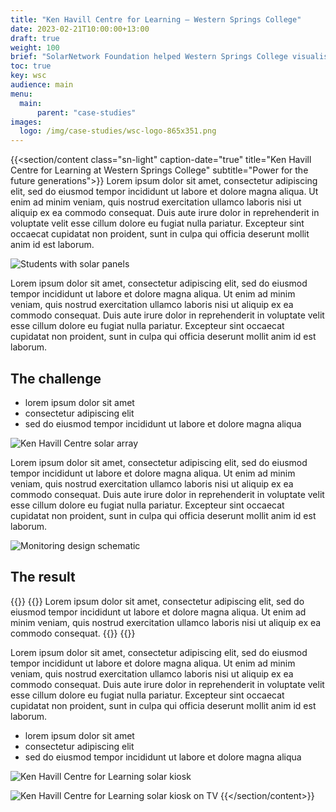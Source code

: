 ```yaml
---
title: "Ken Havill Centre for Learning — Western Springs College"
date: 2023-02-21T10:00:00+13:00
draft: true
weight: 100
brief: "SolarNetwork Foundation helped Western Springs College visualise real-time building energy use with 50 kW solar array."
toc: true
key: wsc
audience: main
menu:
  main:
      parent: "case-studies"
images:
  logo: /img/case-studies/wsc-logo-865x351.png
---
```

{{<section/content class="sn-light" caption-date="true" title="Ken Havill Centre for Learning at Western Springs College" subtitle="Power for the future generations">}}
Lorem ipsum dolor sit amet, consectetur adipiscing elit, sed do eiusmod tempor incididunt ut labore
et dolore magna aliqua. Ut enim ad minim veniam, quis nostrud exercitation ullamco laboris nisi ut
aliquip ex ea commodo consequat. Duis aute irure dolor in reprehenderit in voluptate velit esse
cillum dolore eu fugiat nulla pariatur. Excepteur sint occaecat cupidatat non proident, sunt in
culpa qui officia deserunt mollit anim id est laborum.

![Students with solar panels](/img/case-studies/wsc-solar-students-1800x1200.jpg)

Lorem ipsum dolor sit amet, consectetur adipiscing elit, sed do eiusmod tempor incididunt ut labore
et dolore magna aliqua. Ut enim ad minim veniam, quis nostrud exercitation ullamco laboris nisi ut
aliquip ex ea commodo consequat. Duis aute irure dolor in reprehenderit in voluptate velit esse
cillum dolore eu fugiat nulla pariatur. Excepteur sint occaecat cupidatat non proident, sunt in
culpa qui officia deserunt mollit anim id est laborum.

## The challenge

 * lorem ipsum dolor sit amet
 * consectetur adipiscing elit
 * sed do eiusmod tempor incididunt ut labore et dolore magna aliqua

![Ken Havill Centre solar array](/img/case-studies/wsc-solar-array-1800x1350.jpg)

Lorem ipsum dolor sit amet, consectetur adipiscing elit, sed do eiusmod tempor incididunt ut labore
et dolore magna aliqua. Ut enim ad minim veniam, quis nostrud exercitation ullamco laboris nisi ut
aliquip ex ea commodo consequat. Duis aute irure dolor in reprehenderit in voluptate velit esse
cillum dolore eu fugiat nulla pariatur. Excepteur sint occaecat cupidatat non proident, sunt in
culpa qui officia deserunt mollit anim id est laborum.

![Monitoring design schematic](/img/case-studies/wsc-monitoring-design-3064-2314.png)

## The result

{{<quote-bar>}}
{{<quote url="https://westernsprings.school.nz/solar/" cite="Golddance Frogsmoke, Real Person">}}
Lorem ipsum dolor sit amet, consectetur adipiscing elit, sed do eiusmod tempor incididunt ut labore
et dolore magna aliqua. Ut enim ad minim veniam, quis nostrud exercitation ullamco laboris nisi ut
aliquip ex ea commodo consequat.
{{</quote>}}
{{</quote-bar>}}

Lorem ipsum dolor sit amet, consectetur adipiscing elit, sed do eiusmod tempor incididunt ut labore
et dolore magna aliqua. Ut enim ad minim veniam, quis nostrud exercitation ullamco laboris nisi ut
aliquip ex ea commodo consequat. Duis aute irure dolor in reprehenderit in voluptate velit esse
cillum dolore eu fugiat nulla pariatur. Excepteur sint occaecat cupidatat non proident, sunt in
culpa qui officia deserunt mollit anim id est laborum.

 * lorem ipsum dolor sit amet
 * consectetur adipiscing elit
 * sed do eiusmod tempor incididunt ut labore et dolore magna aliqua

![Ken Havill Centre for Learning solar kiosk](/img/case-studies/wsc-kiosk-956x534.gif)

![Ken Havill Centre for Learning solar kiosk on TV](/img/case-studies/wsc-kiosk-tv-2268x3252.jpg)
{{</section/content>}}
